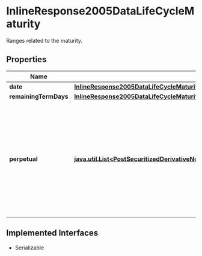 

# InlineResponse2005DataLifeCycleMaturity

Ranges related to the maturity.

## Properties

Name | Type | Description | Notes
------------ | ------------- | ------------- | -------------
**date** | [**InlineResponse2005DataLifeCycleMaturityDate**](InlineResponse2005DataLifeCycleMaturityDate.md) |  |  [optional]
**remainingTermDays** | [**InlineResponse2005DataLifeCycleMaturityRemainingTermDays**](InlineResponse2005DataLifeCycleMaturityRemainingTermDays.md) |  |  [optional]
**perpetual** | [**java.util.List&lt;PostSecuritizedDerivativeNotationScreenerValueRangesGetDataLifeCycleMaturityPerpetualItems&gt;**](PostSecuritizedDerivativeNotationScreenerValueRangesGetDataLifeCycleMaturityPerpetualItems.md) | Indicates whether perpetual and non-perpetual securitized derivatives are among the results. A perpetual securitized derivative is one that does not mature. |  [optional]


## Implemented Interfaces

* Serializable


